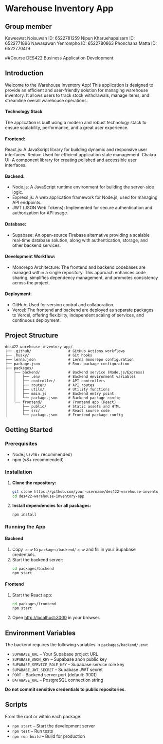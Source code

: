 # Warehouse Inventory App

## Group member
Kaweewat Noisuwan ID: 6522781259
Nipun Kharuehapaisarn ID: 6522771896
Nawasawan Yenrompho ID: 6522780863
Phonchana Matta ID: 6522770419

##Course 
DES422 Business Application Development

## Introduction
Welcome to the Warehouse Inventory App! This application is designed to provide an efficient and user-friendly solution for managing warehouse inventory. It allows users to track stock withdrawals, manage items, and streamline overall warehouse operations.

#### Technology Stack
The application is built using a modern and robust technology stack to ensure scalability, performance, and a great user experience.

#### Frontend: 
React.js: A JavaScript library for building dynamic and responsive user interfaces.
Redux: Used for efficient application state management.
Chakra UI: A component library for creating polished and accessible user interfaces.

#### Backend:
- Node.js: A JavaScript runtime environment for building the server-side logic.
- Express.js: A web application framework for Node.js, used for managing API endpoints.
- JWT (JSON Web Tokens): Implemented for secure authentication and authorization for API usage.

#### Database:
- Supabase: An open-source Firebase alternative providing a scalable real-time database solution, along with authentication, storage, and other backend services.

#### Development Workflow:
- Monorepo Architecture: The frontend and backend codebases are managed within a single repository. This approach enhances code sharing, simplifies dependency management, and promotes consistency across the project.

#### Deployment:
- GitHub: Used for version control and collaboration.
- Vercel: The frontend and backend are deployed as separate packages to Vercel, offering flexibility, independent scaling of services, and continuous deployment.


## Project Structure

```
des422-warehouse-inventory-app/
├── .github/                 # GitHub Actions workflows
├── .husky/                  # Git hooks
├── lerna.json               # Lerna monorepo configuration
├── package.json             # Root package configuration
├── packages/
│   ├── backend/             # Backend service (Node.js/Express)
│   │   ├── .env             # Backend environment variables
│   │   ├── controller/      # API controllers
│   │   ├── router/          # API routes
│   │   ├── utils/           # Utility functions
│   │   ├── main.js          # Backend entry point
│   │   └── package.json     # Backend package config
│   └── frontend/            # Frontend app (React)
│       ├── public/          # Static assets and HTML
│       ├── src/             # React source code
│       └── package.json     # Frontend package config
```

## Getting Started

### Prerequisites

- Node.js (v16+ recommended)
- npm (v8+ recommended)

### Installation

1. **Clone the repository:**
   ```sh
   git clone https://github.com/your-username/des422-warehouse-inventory-app.git
   cd des422-warehouse-inventory-app
   ```

2. **Install dependencies for all packages:**
   ```sh
   npm install
   ```

### Running the App

#### Backend
1. Copy `.env` to `packages/backend/.env` and fill in your Supabase credentials.
2. Start the backend server:
   ```sh
   cd packages/backend
   npm start
   ```

#### Frontend
1. Start the React app:
   ```sh
   cd packages/frontend
   npm start
   ```
2. Open [http://localhost:3000](http://localhost:3000) in your browser.

## Environment Variables
The backend requires the following variables in `packages/backend/.env`:

- `SUPABASE_URL` – Your Supabase project URL
- `SUPABASE_ANON_KEY` – Supabase anon public key
- `SUPABASE_SERVICE_ROLE_KEY` – Supabase service role key
- `SUPABASE_JWT_SECRET` – Supabase JWT secret
- `PORT` – Backend server port (default: 3001)
- `DATABASE_URL` – PostgreSQL connection string

**Do not commit sensitive credentials to public repositories.**

## Scripts
From the root or within each package:

- `npm start` – Start the development server
- `npm test` – Run tests
- `npm run build` – Build for production

